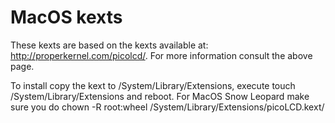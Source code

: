 # MacOS kexts

These kexts are based on the kexts available at: http://properkernel.com/picolcd/. For more information
consult the above page.

To install copy the kext to /System/Library/Extensions, execute touch /System/Library/Extensions and reboot.
For MacOS Snow Leopard make sure you do chown -R root:wheel /System/Library/Extensions/picoLCD.kext/
